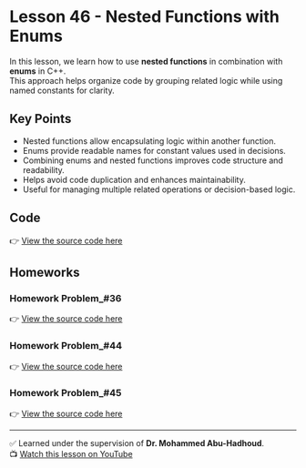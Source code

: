 # Lesson 46 - Nested Functions with Enums  

In this lesson, we learn how to use **nested functions** in combination with **enums** in C++.  
This approach helps organize code by grouping related logic while using named constants for clarity.

## Key Points
- Nested functions allow encapsulating logic within another function.
- Enums provide readable names for constant values used in decisions.
- Combining enums and nested functions improves code structure and readability.
- Helps avoid code duplication and enhances maintainability.
- Useful for managing multiple related operations or decision-based logic.

## Code
👉 [View the source code here](./Lesson_46_Nested_Functions_with_Enums.cpp)  

## Homeworks
### Homework Problem_#36
👉 [View the source code here](./Homework_Lesson_46_Problem_36.cpp)  
### Homework Problem_#44
👉 [View the source code here](./Homework_Lesson_46_Problem_44.cpp)
### Homework Problem_#45
👉 [View the source code here](./Homework_Lesson_46_Problem_45.cpp) 

---

✅ Learned under the supervision of **Dr. Mohammed Abu-Hadhoud**.  
📺 [Watch this lesson on YouTube](https://www.youtube.com/watch?v=6N5y9ndDLOs&list=PL3X--QIIK-OFIRbOHbOXbcfSAvw198lUy&index=52&pp=iAQB)
